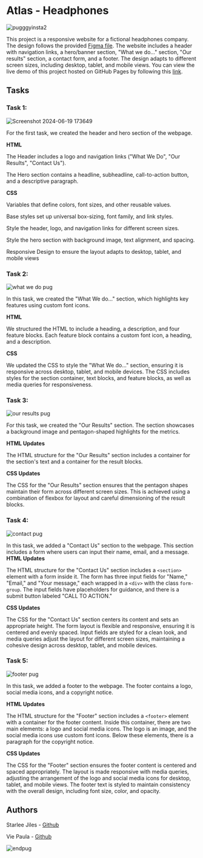 # Atlas - Headphones

![pugggyinsta2](https://github.com/ThatsVie/atlas-headphones/assets/143755961/59af385b-28b7-4548-a02b-a456c1a3a76a)

This project is a responsive website for a fictional headphones company. The design follows the provided [Figma file](https://www.figma.com/design/FfnVADRC9xgI3yiZliTBYZ/Holberton-School---Headphone-company?node-id=0-362&t=bJCJPLuaAkLsxogd-0). The website includes a header with navigation links, a hero/banner section, "What we do..." section, "Our results" section, a contact form, and a footer. The design adapts to different screen sizes, including desktop, tablet, and mobile views. You can view the live demo of this project hosted on GitHub Pages by following this [link](https://thatsvie.github.io/atlas-headphones/).


## Tasks
### Task 1: 

![Screenshot 2024-06-19 173649](https://github.com/ThatsVie/atlas-headphones/assets/143755961/44c2fd36-8102-4fcc-9d2d-b9fe4584c574)

For the first task, we created the header and hero section of the webpage.

**HTML**

The Header includes a logo and navigation links ("What We Do", "Our Results", "Contact Us").

The Hero section contains a headline, subheadline, call-to-action button, and a descriptive paragraph.

**CSS**

Variables that define colors, font sizes, and other reusable values.

Base styles set up universal box-sizing, font family, and link styles.

Style the header, logo, and navigation links for different screen sizes.

Style the hero section with background image, text alignment, and spacing.

Responsive Design to ensure the layout adapts to desktop, tablet, and mobile views


### Task 2: 

![what we do pug](https://github.com/ThatsVie/atlas-headphones/assets/143755961/40b09c78-5718-46a0-be4d-8e7a78b91104)


In this task, we created the "What We do..." section, which highlights key features using custom font icons.

**HTML**

We structured the HTML to include a heading, a description, and four feature blocks. Each feature block contains a custom font icon, a heading, and a description.

**CSS**

We updated the CSS to style the "What We do..." section, ensuring it is responsive across desktop, tablet, and mobile devices. The CSS includes styles for the section container, text blocks, and feature blocks, as well as media queries for responsiveness.


### Task 3:

![our results pug](https://github.com/ThatsVie/atlas-headphones/assets/143755961/f620327a-aa93-470b-95bf-03c469a5deea)

For this task, we created the "Our Results" section. The section showcases a background image and pentagon-shaped highlights for the metrics.

**HTML Updates**

The HTML structure for the "Our Results" section includes a container for the section's text and a container for the result blocks.

**CSS Updates**

The CSS for the "Our Results" section ensures that the pentagon shapes maintain their form across different screen sizes. This is achieved using a combination of flexbox for layout and careful dimensioning of the result blocks.

### Task 4:

![contact pug](https://github.com/ThatsVie/atlas-headphones/assets/143755961/34a9b5d7-cfe5-408d-ab7d-2d3e1e9ac525)

In this task, we added a "Contact Us" section to the webpage. This section includes a form where users can input their name, email, and a message. 
**HTML Updates**

The HTML structure for the "Contact Us" section includes a `<section>` element with a form inside it. The form has three input fields for "Name," "Email," and "Your message," each wrapped in a `<div>` with the class `form-group`. The input fields have placeholders for guidance, and there is a submit button labeled "CALL TO ACTION."

**CSS Updates**

The CSS for the "Contact Us" section centers its content and sets an appropriate height. The form layout is flexible and responsive, ensuring it is centered and evenly spaced. Input fields are styled for a clean look, and media queries adjust the layout for different screen sizes, maintaining a cohesive design across desktop, tablet, and mobile devices.

### Task 5: 

![footer pug](https://github.com/ThatsVie/atlas-headphones/assets/143755961/e1e1c8dd-bbbe-4e9f-8ab4-b7101662c4d8)


In this task, we added a footer to the webpage. The footer contains a logo, social media icons, and a copyright notice. 

**HTML Updates**

The HTML structure for the "Footer" section includes a `<footer>` element with a container for the footer content. Inside this container, there are two main elements: a logo and social media icons. The logo is an image, and the social media icons use custom font icons. Below these elements, there is a paragraph for the copyright notice.

**CSS Updates**

The CSS for the "Footer" section ensures the footer content is centered and spaced appropriately. The layout is made responsive with media queries, adjusting the arrangement of the logo and social media icons for desktop, tablet, and mobile views. The footer text is styled to maintain consistency with the overall design, including font size, color, and opacity.

## Authors
Starlee Jiles - [Github](https://github.com/starles-barkley)

Vie Paula - [Github](https://github.com/ThatsVie)

![endpug](https://github.com/ThatsVie/atlas-headphones/assets/143755961/298d21a5-8a08-4def-ad0e-aebf46eadd43)

